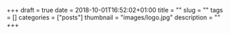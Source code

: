+++ 
draft = true
date = 2018-10-01T16:52:02+01:00
title = ""
slug = ""
tags = []
categories = ["posts"]
thumbnail = "images/logo.jpg"
description = ""
+++
